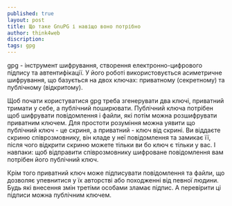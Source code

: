 ```yaml
---
published: true
layout: post
title: Що таке GnuPG і навіщо воно потрібно 
author: think4web
discription:
tags: gpg
---
```


gpg - інструмент шифрування, створення електронно-цифрового підпису та автентифікації. У його роботі використовується асиметричне шифрування, що базується на двох ключах: приватному (секретному) та публічному (відкритому). 

Щоб почати користуватися gpg треба згенерувати два ключі, приватний тримати у себе, а публічний поширювати. Публічний ключа потрібен щоб шифрувати повідомлення і файли, які потім можна розшифрувати приватним ключем. Для простоти розуміння можна уявити що публічний ключ - це скриня, а приватний - ключ від скрині. Ви віддаєте скриню співрозмовнику, він кладе у неї повідомлення та замикає її, після чого відкрити скриню можете тільки ви бо ключ є тільки у вас. І навпаки: щоб відправити співрозмовнику шифроване повідомлення вам потрібен його публічний ключ.

Крім того приватний ключ може підписувати повідомлення та файли, що дозволяє упевнитися у їх авторстві або походженні від певної людини. Будь які внесення змін третіми особами зламає підпис. А перевірити ці підписи можна публічним ключем.
